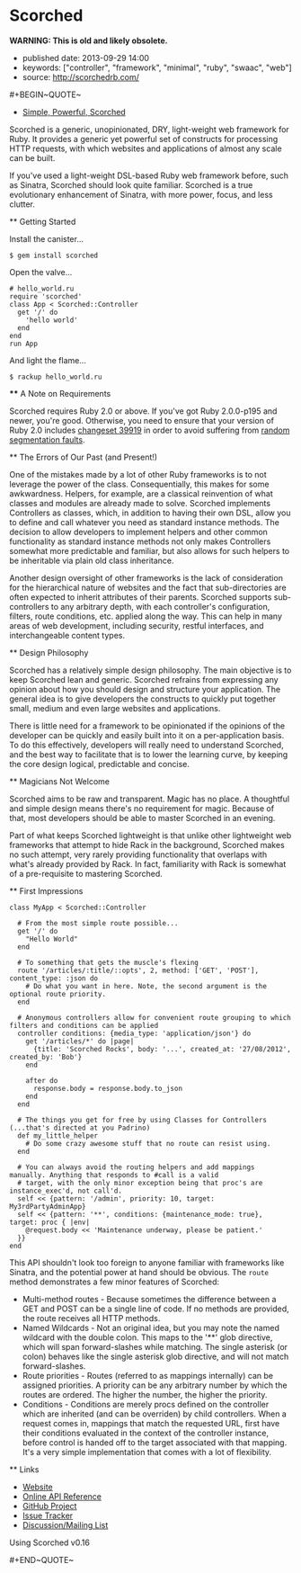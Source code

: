 Scorched
========

**WARNING: This is old and likely obsolete.**

-   published date: 2013-09-29 14:00
-   keywords: \[\"controller\", \"framework\", \"minimal\", \"ruby\", \"swaac\", \"web\"\]
-   source: <http://scorchedrb.com/>

\#+BEGIN~QUOTE~

-   [Simple, Powerful, Scorched](http://scorchedrb.com)

Scorched is a generic, unopinionated, DRY, light-weight web framework for Ruby. It provides a generic yet powerful set of constructs for processing HTTP requests, with which websites and applications of almost any scale can be built.

If you\'ve used a light-weight DSL-based Ruby web framework before, such as Sinatra, Scorched should look quite familiar. Scorched is a true evolutionary enhancement of Sinatra, with more power, focus, and less clutter.

\*\* Getting Started

Install the canister...

``` {.example}
$ gem install scorched
```

Open the valve...

``` {.example}
# hello_world.ru
require 'scorched'
class App < Scorched::Controller
  get '/' do
    'hello world'
  end
end
run App
```

And light the flame...

``` {.example}
$ rackup hello_world.ru
```

**\*\*** A Note on Requirements

Scorched requires Ruby 2.0 or above. If you\'ve got Ruby 2.0.0-p195 and newer, you\'re good. Otherwise, you need to ensure that your version of Ruby 2.0 includes [changeset 39919](http://bugs.ruby-lang.org/projects/ruby-trunk/repository/revisions/39919) in order to avoid suffering from [random segmentation faults](http://bugs.ruby-lang.org/issues/8100).

\*\* The Errors of Our Past (and Present!)

One of the mistakes made by a lot of other Ruby frameworks is to not leverage the power of the class. Consequentially, this makes for some awkwardness. Helpers, for example, are a classical reinvention of what classes and modules are already made to solve. Scorched implements Controllers as classes, which, in addition to having their own DSL, allow you to define and call whatever you need as standard instance methods. The decision to allow developers to implement helpers and other common functionality as standard instance methods not only makes Controllers somewhat more predictable and familiar, but also allows for such helpers to be inheritable via plain old class inheritance.

Another design oversight of other frameworks is the lack of consideration for the hierarchical nature of websites and the fact that sub-directories are often expected to inherit attributes of their parents. Scorched supports sub-controllers to any arbitrary depth, with each controller\'s configuration, filters, route conditions, etc. applied along the way. This can help in many areas of web development, including security, restful interfaces, and interchangeable content types.

\*\* Design Philosophy

Scorched has a relatively simple design philosophy. The main objective is to keep Scorched lean and generic. Scorched refrains from expressing any opinion about how you should design and structure your application. The general idea is to give developers the constructs to quickly put together small, medium and even large websites and applications.

There is little need for a framework to be opinionated if the opinions of the developer can be quickly and easily built into it on a per-application basis. To do this effectively, developers will really need to understand Scorched, and the best way to facilitate that is to lower the learning curve, by keeping the core design logical, predictable and concise.

\*\* Magicians Not Welcome

Scorched aims to be raw and transparent. Magic has no place. A thoughtful and simple design means there\'s no requirement for magic. Because of that, most developers should be able to master Scorched in an evening.

Part of what keeps Scorched lightweight is that unlike other lightweight web frameworks that attempt to hide Rack in the background, Scorched makes no such attempt, very rarely providing functionality that overlaps with what\'s already provided by Rack. In fact, familiarity with Rack is somewhat of a pre-requisite to mastering Scorched.

\*\* First Impressions

``` {.example}
class MyApp < Scorched::Controller

  # From the most simple route possible...
  get '/' do
    "Hello World"
  end

  # To something that gets the muscle's flexing
  route '/articles/:title/::opts', 2, method: ['GET', 'POST'], content_type: :json do
    # Do what you want in here. Note, the second argument is the optional route priority.
  end

  # Anonymous controllers allow for convenient route grouping to which filters and conditions can be applied
  controller conditions: {media_type: 'application/json'} do
    get '/articles/*' do |page|
      {title: 'Scorched Rocks', body: '...', created_at: '27/08/2012', created_by: 'Bob'}
    end

    after do
      response.body = response.body.to_json
    end
  end

  # The things you get for free by using Classes for Controllers (...that's directed at you Padrino)
  def my_little_helper
    # Do some crazy awesome stuff that no route can resist using.
  end

  # You can always avoid the routing helpers and add mappings manually. Anything that responds to #call is a valid
  # target, with the only minor exception being that proc's are instance_exec'd, not call'd.
  self << {pattern: '/admin', priority: 10, target: My3rdPartyAdminApp}
  self << {pattern: '**', conditions: {maintenance_mode: true}, target: proc { |env|
    @request.body << 'Maintenance underway, please be patient.'
  }}
end
```

This API shouldn\'t look too foreign to anyone familiar with frameworks like Sinatra, and the potential power at hand should be obvious. The `route` method demonstrates a few minor features of Scorched:

-   Multi-method routes - Because sometimes the difference between a GET and POST can be a single line of code. If no methods are provided, the route receives all HTTP methods.
-   Named Wildcards - Not an original idea, but you may note the named wildcard with the double colon. This maps to the \'\*\*\' glob directive, which will span forward-slashes while matching. The single asterisk (or colon) behaves like the single asterisk glob directive, and will not match forward-slashes.
-   Route priorities - Routes (referred to as mappings internally) can be assigned priorities. A priority can be any arbitrary number by which the routes are ordered. The higher the number, the higher the priority.
-   Conditions - Conditions are merely procs defined on the controller which are inherited (and can be overriden) by child controllers. When a request comes in, mappings that match the requested URL, first have their conditions evaluated in the context of the controller instance, before control is handed off to the target associated with that mapping. It\'s a very simple implementation that comes with a lot of flexibility.

\*\* Links

-   [Website](http://scorchedrb.com)
-   [Online API Reference](http://rubydoc.info/gems/scorched)
-   [GitHub Project](http://github.com/wardrop/Scorched)
-   [Issue Tracker](http://github.com/wardrop/Scorched/issues)
-   [Discussion/Mailing List](https://groups.google.com/d/forum/scorched)

Using Scorched v0.16

\#+END~QUOTE~
